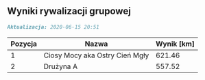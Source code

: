 ## Wyniki rywalizacji grupowej

```markdown
Aktualizacja: 2020-06-15 20:51
```

Pozycja | Nazwa | Wynik [km] |
------------ | -------------  | -------------
 1 |Ciosy Mocy aka Ostry Cień Mgły | 621.46 
 2 |Drużyna A | 557.52